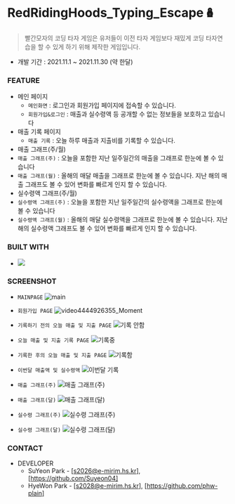 # RedRidingHoods_Typing_Escape🪆

>  빨간모자의 코딩 타자 게임은 유저들이 이전 타자 게임보다 재밌게 코딩 타자연습을 할 수 있게 하기 위해 제작한 게임입니다. 
* 개발 기간 : 2021.11.1 ~ 2021.11.30 (약 한달)

### FEATURE

* 메인 페이지
  * ```메인화면``` : 로그인과 회원가입 페이지에 접속할 수 있습니다.
  * ```회원가입&로그인``` : 매출과 실수령액 등 공개할 수 없는 정보들을 보호하고 있습니다
* 매출 기록 페이지
  * ```매출 기록``` : 오늘 하루 매출과 지출비를 기록할 수 있습니다. 
* 매출 그래프(주/월)
 * ```매출 그래프(주)``` : 오늘을 포함한 지난 일주일간의 매출을 그래프로 한눈에 볼 수 있습니다
 * ```매출 그래프(월)``` : 올해의 매달 매출을 그래프로 한눈에 볼 수 있습니다. 지난 해의 매출 그래프도 볼 수 있어 변화를 빠르게 인지 할 수 있습니다.
* 실수령액 그래프(주/월)
 * ```실수령액 그래프(주)``` : 오늘을 포함한 지난 일주일간의 실수령액을 그래프로 한눈에 볼 수 있습니다
 * ```실수령액 그래프(월)``` : 올해의 매달 실수령액을 그래프로 한눈에 볼 수 있습니다. 지난 해의 실수령액 그래프도 볼 수 있어 변화를 빠르게 인지 할 수 있습니다.
### BUILT WITH
* <img src="https://img.shields.io/badge/Java-007396?style=flat-square&logo=Java&logoColor=white"/></a>


### SCREENSHOT

* ```MAINPAGE```
 ![main](https://user-images.githubusercontent.com/79086141/154687643-7aa25fc9-85e4-43bd-8128-00b9956e04d2.jpg)

* ```회원가입 PAGE```
 ![video4444926355_Moment](https://user-images.githubusercontent.com/79086141/154687652-3e5743d2-6f8a-49a4-a0a6-b049c4d4f3e5.jpg)

* ```기록하기 전의 오늘 매출 및 지출 PAGE```
 ![기록 안함](https://user-images.githubusercontent.com/79086141/154687662-2e54d536-3ec0-4087-8bbb-e34ca1e9c295.jpg)

* ```오늘 매출 및 지출 기록 PAGE```
 ![기록중](https://user-images.githubusercontent.com/79086141/154687672-8b72721a-6f3a-4832-b836-9ae15833ba39.jpg)

* ```기록한 후의 오늘 매출 및 지출 PAGE```
 ![기록함](https://user-images.githubusercontent.com/79086141/154687682-8091f37f-965e-498d-b01a-e090bd130684.jpg)

* ```이번달 매출액 및 실수령액```
 ![이번달 기록](https://user-images.githubusercontent.com/79086141/154687698-7c6e43de-a04e-4860-bb3d-6d0e43c5379e.jpg)

* ```매출 그래프(주)```
 ![매출 그래프(주)](https://user-images.githubusercontent.com/79086141/154687730-e66e6b86-3b57-483a-9fea-6e4e80ca8d9e.png)

* ```매출 그래프(달)```
 ![매출 그래프(달)](https://user-images.githubusercontent.com/79086141/154687748-7f4e9f19-f202-43d9-948d-868b79381ab2.png)

* ```실수령 그래프(주)```
 ![실수령 그래프(주)](https://user-images.githubusercontent.com/79086141/154687760-0f360f6b-26ee-4e27-94ce-3a97c2cec741.png)

* ```실수령 그래프(달)```
 ![실수령 그래프(달)](https://user-images.githubusercontent.com/79086141/154687712-adc1d891-e587-4b4e-a01d-8c79ab7214ee.png)



### CONTACT

* DEVELOPER
  * SuYeon Park - [s2026@e-mirim.hs.kr], [https://github.com/Suyeon04]
  * HyeWon Park - [s2028@e-mirim.hs.kr], [https://github.com/phw-plain]
  
  
  
  
  
